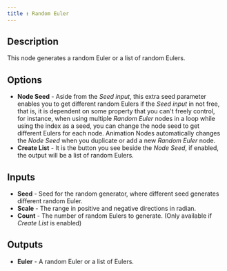 ```yaml
---
title : Random Euler
---
```


## Description

This node generates a random Euler or a list of random Eulers.

## Options

- **Node Seed** - Aside from the *Seed input*, this extra seed parameter enables
  you to get different random Eulers if the *Seed input* in not free, that is,
  it is dependent on some property that you can't freely control, for instance,
  when using multiple *Random Euler* nodes in a loop while using the index as a
  seed, you can change the node seed to get different Eulers for each node.
  Animation Nodes automatically changes the *Node Seed* when you duplicate or
  add a new *Random Euler* node.
- **Create List** - It is the button you see beside the *Node Seed*, if enabled,
  the output will be a list of random Eulers.

## Inputs

- **Seed** - Seed for the random generator, where different seed generates
  different random Euler.
- **Scale** - The range in positive and negative directions in radian.
- **Count** - The number of random Eulers to generate. (Only available if
  *Create List* is enabled)

## Outputs

- **Euler** - A random Euler or a list of Eulers.
